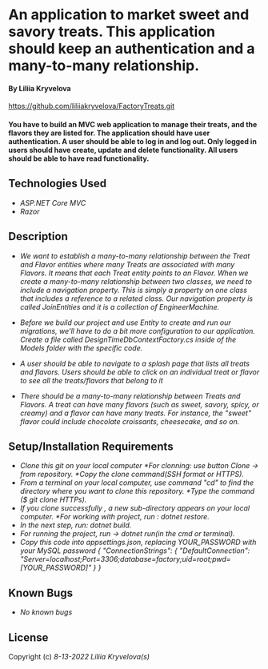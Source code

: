 # An application to market sweet and savory treats. This application should keep an authentication and a many-to-many relationship.  

#### By Liliia Kryvelova

https://github.com/liliiakryvelova/FactoryTreats.git

#### You have to build an MVC web application to manage their treats, and the flavors they are listed for. The application should have user authentication. A user should be able to log in and log out. Only logged in users should have create, update and delete functionality. All users should be able to have read functionality.

## Technologies Used

* _ASP.NET Core MVC_
* _Razor_

## Description

* _We want to establish a many-to-many relationship between the Treat and Flavor entities where many Treats are associated with many Flavors. It means that each Treat entity points to an Flavor. When we create a many-to-many relationship between two classes, we need to include a navigation property. This is simply a property on  one class that includes a reference to a related class. Our navigation property is called JoinEntities and it is a collection of EngineerMachine._

* _Before we build our project and use Entity to create and run our migrations, we'll have to do a bit more configuration to our application. Create a file called DesignTimeDbContextFactory.cs inside of the Models folder with the specific code._

* _A user should be able to navigate to a splash page that lists all treats and flavors. Users should be able to click on an individual treat or flavor to see all the treats/flavors that belong to it_
* _There should be a many-to-many relationship between Treats and Flavors. A treat can have many flavors (such as sweet, savory, spicy, or creamy) and a flavor can have many treats. For instance, the "sweet" flavor could include chocolate croissants, cheesecake, and so on._


## Setup/Installation Requirements

* _Clone this git on your local computer *For clonning: use button Clone -> from repository. *Copy the clone command(SSH format or HTTPS)._
* _From a terminal on your local computer, use command "cd" to find the directory where you want to clone this repository. *Type the command ($ git clone HTTPs)._
* _If you clone successfully , a new sub-directory appears on your local computer. *For working with project, run : dotnet restore._
* _In the next step, run: dotnet build._
* _For running the project, run -> dotnet run(in the cmd or terminal)._ 
* _Copy this code into appsettings.json, replacing YOUR_PASSWORD with your MySQL password { "ConnectionStrings": { "DefaultConnection": "Server=localhost;Port=3306;database=factory;uid=root;pwd=[YOUR_PASSWORD]" } }_



## Known Bugs
* _No known bugs_

## License


Copyright (c) _8-13-2022_ _Liliia Kryvelova(s)_
